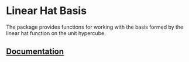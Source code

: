 # Linear Hat Basis

The package provides functions for working with the basis formed by the linear
hat function on the unit hypercube.

## [Documentation][doc]

[doc]: http://godoc.org/github.com/ready-steady/adapt/basis/linhat
